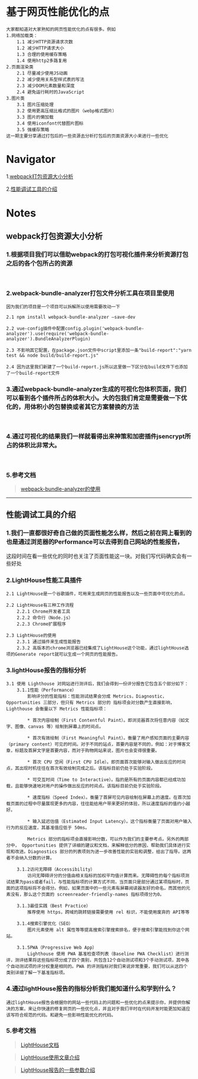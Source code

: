 # 基于网页性能优化的点

    大家都知道对大家熟知的网页性能优化的点有很多。例如
    1.网络加载类：
        1.1 减少HTTP资源请求次数
        1.2 减少HTTP请求大小
        1.3 合理的使用缓存策略
        1.4 使用http2多路复用
    2.页面渲染类
        2.1 尽量减少使用JS动画
        2.2 减少使用关系型样式表的写法
        2.3 减少DOM元素数量和深度
        2.4 避免运行耗时的JavaScript
    3.图片类
        3.1 图片压缩处理
        3.2 使用更高压缩比格式的图片（webp格式图片）
        3.3 图片的懒加载
        3.4 使用iconfont代替图片图标
        3.5 强缓存策略
    这一期主要分享通过打包后的一些资源去分析打包后的页面资源大小来进行一些优化

# Navigator

1.[webpack打包资源大小分析](#webpack打包资源大小分析)

2.[性能调试工具的介绍](#性能调试工具的介绍)



# Notes

## webpack打包资源大小分析

### 1.根据项目我们可以借助webpack的打包可视化插件来分析资源打包之后的各个包所占的资源
<br>

### 2.webpack-bundle-analyzer打包文件分析工具在项目里使用

    因为我们的项目是一个项目可以拆解所以使用需要改动一下

    2.1 npm install webpack-bundle-analyzer –save-dev

    2.2 vue-config插件中配置config.plugin('webpack-bundle-analyzer').use(require('webpack-bundle-analyzer').BundleAnalyzerPlugin)

    2.3 不影响其它配置，在package.json文件中script里添加一条"build-report":"yarn test && node build/build-report.js"

    2.4 因为这里我们新建了一个build-report.js所以这里做一下区分在build文件下也添加了一个build-report文件

### 3.通过webpack-bundle-analyzer生成的可视化包体积页面，我们可以看到各个插件所占的体积大小。大的包我们肯定是需要做一下优化的，用体积小的包替换或者其它方案替换的方法
<br>

### 4.通过可视化的结果我们一样就看得出来神策和加密插件jsencrypt所占的体积比非常大。
<br>

### 5.参考文档
>[webpack-bundle-analyzer的使用](https://www.jb51.net/article/172586.htm)

<hr>



## 性能调试工具的介绍

### 1.我们一直都很好奇自己做的页面性能怎么样，然后之前在网上看到的也是通过浏览器的Performance可以去得到自己网站的性能报告，

这段时间在看一些优化的同时也关注了页面性能这一块。对我们写代码确实会有一些好处

### 2.LightHouse性能工具插件

    2.1 LightHouse是一个谷歌插件，可用来生成网页的性能报告以及一些页面中可优化的点。

    2.2 LightHouse有三种工作流程
        2.2.1 Chrome开发者工具
        2.2.2 命令行（Node.js）
        2.2.3 Chrome扩展程序

    2.3 LightHouse的使用
        2.3.1 通过插件来生成性能报告
        2.3.2 高版本的chrome浏览器已经集成了LightHouse这个功能，通过lightHouse选项的Generate report就可以生成一个网页的性能报告。
    
### 3.lightHouse报告的指标分析  

    3.1 使用 Lighthouse 对网站进行测评后，我们会得到一份评分报告它包含五个部分如下：  
        3.1.1性能（Performance）  
            影响评分的性能指标：性能测试结果会分成 Metrics，Diagnostic，Opportunities 三部分，但只有 Metrics 部分的 指标项会对分数产生直接影响，Lighthouse 会衡量以下 Metrics 性能指标项：  
            
            * 首次内容绘制（First Contentful Paint）。即浏览器首次将任意内容（如文字、图像、canvas 等）绘制到屏幕上的时间点。
            
            * 首次有效绘制（First Meaningful Paint）。衡量了用户感知页面的主要内容（primary content）可见的时间。对于不同的站点，首要内容是不同的，例如：对于博客文章，标题及首屏文字是首要内容，而对于购物网站来说，图片也会变得很重要。  

            * 首次 CPU 空闲（First CPU Idle）。即页面首次能够对输入做出反应的时间点，其出现时机往往在首次有效绘制完成之后。该指标目前仍处于实验阶段。
              
            * 可交互时间（Time to Interactive）。指的是所有的页面内容都已经成功加载，且能够快速地对用户的操作做出反应的时间点。该指标目前仍处于实验阶段。  
            
            * 速度指标（Speed Index）。衡量了首屏可见内容绘制在屏幕上的速度。在首次加载页面的过程中尽量展现更多的内容，往往能给用户带来更好的体验，所以速度指标的值约小越好。  
           
            * 输入延迟估值（Estimated Input Latency）。这个指标衡量了页面对用户输入行为的反应速度，其基准值应低于 50ms。  

            Metrics 部分的指标项会直接影响分数，可以作为我们的主要参考点。另外的两部分中， Opportunities 提供了详细的建议和文档，来解释低分的原因，帮助我们具体进行实现和改进。Diagnostics 部分的列表项则为进一步改善性能的实验和调整，给出了指导。这两者不会纳入分数的计算。

        3.1.2访问无障碍（Accessibility）
            访问无障碍评分的分值由相关指标的加权平均值计算而来。无障碍性的每个指标项测试结果为pass或者fail，与性能指标项的计算方式不同，当页面只是部分通过某项指标时，页面的这项指标将不会得分。例如，如果页面中的一些元素有屏幕阅读器友好的命名，而其他的元素没有，那么这个页面的 screenreader-friendly-names 指标项得分为0。

        3.1.3最佳实践（Best Practice）
            推荐使用 https，跨域的跳转链接需要使用 rel 标识，不能使用废弃的 API等等

        3.1.4搜索引擎优化（SEO）
            图片元素使用 alt 属性等等提高搜索引擎搜索排名，便于搜索引擎能找到你这个网站。

        3.1.5PWA（Progressive Web App）
            Lighthouse 使用 PWA 基准检查项列表（Baseline PWA Checklist）进行测评，测评结果将这些指标项分成了四个类别，共包含12个自动测试项和3个手动测试项，其中各个自动测试项的评分权重是相同的。PWA 的评测指标对我们来说非常重要，我们可以从这四个类别详细了解一下基准指标项。

### 4.通过lightHouse报告的指标分析我们能知道什么和学到什么？   

    通过lightHouse报告会根据你的网站一些代码上的问题和一些优化的点来提示你，并提供你解决的方案，来让你快速的修复网页的一些优化点，并且对于我们平时在代码开发时能更加知道应该写符合规范的代码。和避免一些影响性能优化的代码。


### 5.参考文档

>[LightHouse文档](https://github.com/GoogleChrome/lighthouse)

>[LightHouse使用文章介绍](https://zhuanlan.zhihu.com/p/71239403)

>[LightHouse报告的一些参数介绍](https://www.cnblogs.com/wenxuehai/p/14236426.html)